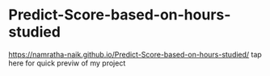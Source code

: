 # Predict-Score-based-on-hours-studied
https://namratha-naik.github.io/Predict-Score-based-on-hours-studied/ tap here for quick previw of my project
